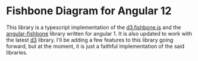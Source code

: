 # Fishbone Diagram for Angular 12

This library is a typescript implementation of the [d3.fishbone.js]() and the [angular-fishbone]() library written for angular 1. It is also updated to work with the latest [d3]() library. I'll be adding a few features to this library going forward, but at the moment, it is just a faithful implementation of the said libraries.